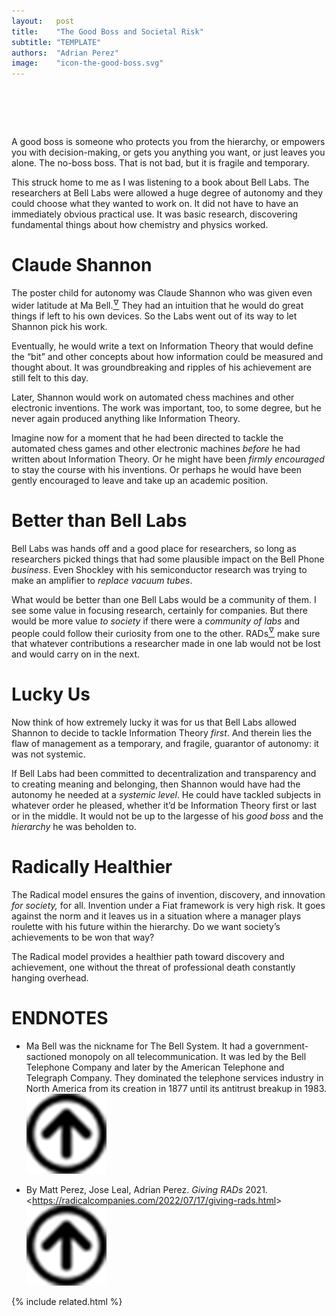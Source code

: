 ```yaml
---
layout:   post
title:    "The Good Boss and Societal Risk"
subtitle: "TEMPLATE"
authors:  "Adrian Perez"
image:    "icon-the-good-boss.svg"
---
```


<div style="display:none;">
 <p>A good boss is someone who protects you from the hierarchy, or empowers you with decision-making, or gets you anything you want, or just leaves you alone. The no-boss boss. That is not bad, but it is fragile and temporary.</p>
</div>
 
<h1>&nbsp;</h1>
 <p>A good boss is someone who protects you from the hierarchy, or empowers you with decision-making, or gets you anything you want, or just leaves you alone. The no-boss boss. That is not bad, but it is fragile and temporary.</p>
 <p>This struck home to me as I was listening to a book about Bell Labs. The researchers at Bell Labs were allowed a huge degree of autonomy and they could choose what they wanted to work on. It did not have to have an immediately obvious practical use. It was basic research, discovering fundamental things about how chemistry and physics worked.</p>
 
<h1>Claude Shannon</h1>
 <p>The poster child for autonomy was Claude Shannon who was given even wider latitude at Ma Bell.<a href='#en02'><sup id='bm02'>&hairsp;&nabla;&hairsp;</sup></a> They had an intuition that he would do great things if left to his own devices. So the Labs went out of its way to let Shannon pick his work.</p>
 <p>Eventually, he would write a text on Information Theory that would define the &ldquo;bit&rdquo; and other concepts about how information could be measured and thought about. It was groundbreaking and ripples of his achievement are still felt to this day.</p>
 <p>Later, Shannon would work on automated chess machines and other electronic inventions. The work was important, too, to some degree, but he never again produced anything like Information Theory.</p>
 <p>Imagine now for a moment that he had been directed to tackle the automated chess games and other electronic machines <em>before</em> he had written about Information Theory. Or he might have been <em>firmly encouraged</em> to stay the course with his inventions. Or perhaps he would have been gently encouraged to leave and take up an academic position.</p>
 
 <h1>Better than Bell Labs</h1>
 <p>Bell Labs was hands off and a good place for researchers, so long as researchers picked things that had some plausible impact on the Bell Phone <em>business</em>. Even Shockley with his semiconductor research was trying to make an amplifier to <em>replace vacuum tubes</em>.</p>
 <p>What would be better than one Bell Labs would be a community of them. I see some value in focusing research, certainly for companies. But there would be more value <em>to society</em> if there were a <em>community of labs</em> and people could follow their curiosity from one to the other. <span class="_paradigm">RAD</span>s<a href="#en01"><sup id="bm01">&hairsp;&nabla;&hairsp;</sup></a> make sure that whatever contributions a researcher made in one lab would not be lost and would carry on in the next.</p>

<h1>Lucky Us</h1>
 <p>Now think of how extremely lucky it was for us that Bell Labs allowed Shannon to decide to tackle Information Theory <em>first</em>. And therein lies the flaw of management as a temporary, and fragile, guarantor of autonomy: it was not systemic.</p>
 <p>If Bell Labs had been committed to decentralization and transparency and to creating meaning and belonging, then Shannon would have had the autonomy he needed at a <em>systemic level</em>. He could have tackled subjects in whatever order he pleased, whether it&rsquo;d be Information Theory first or last or in the middle. It would not be up to the largesse of his <em>good boss</em> and the <em>hierarchy</em> he was beholden to.</p>

<h1>Radically Healthier</h1>
 <p>The <span class="_paradigm">Radical</span> model ensures the gains of invention, discovery, and innovation <em>for society,</em> for all. Invention under a <span class="_paradigm">Fiat</span> framework is very high risk. It goes against the norm and it leaves us in a situation where a manager plays roulette with his future within the hierarchy. Do we want society&rsquo;s achievements to be won that way?</p>
 <p>The <span class="_paradigm">Radical</span> model provides a healthier path toward discovery and achievement, one without the threat of professional death constantly hanging overhead.</p>

<h1 class="_section">ENDNOTES</h1>
 <ul>
  <li id="en02">
   <p class="_list-item">
    Ma Bell was the nickname for The Bell System. It had a government-sactioned monopoly on all telecommunication. It was led by the Bell Telephone Company and later by the American Telephone and Telegraph Company. They dominated the telephone services industry in North America from its creation in 1877 until its antitrust breakup in 1983.
    <a class="_uparrow" href="#bm02"><img src="/assets/img/arrow-up-icon.png"></a>
   </p>
  </li>
  <li id="en01">
   <p class="_list-item">
    By Matt Perez, Jose Leal, Adrian Perez.
    <em>Giving RADs</em>
    2021.
    &lt;<a href="https://radicalcompanies.com/2022/07/17/giving-rads.html" target="_blank">https://radicalcompanies.com/2022/07/17/giving-rads.html</a>&gt;
    <a class="_uparrow" href="#bm01"><img src="/assets/img/arrow-up-icon.png"></a>
   </p>
  </li>
 </ul>

{% include related.html %}
